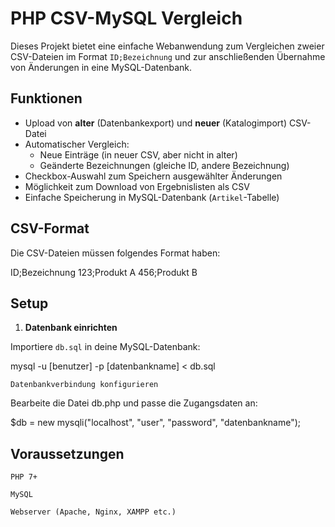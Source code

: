 # PHP CSV-MySQL Vergleich

Dieses Projekt bietet eine einfache Webanwendung zum Vergleichen zweier CSV-Dateien im Format `ID;Bezeichnung` und zur anschließenden Übernahme von Änderungen in eine MySQL-Datenbank.

## Funktionen

- Upload von **alter** (Datenbankexport) und **neuer** (Katalogimport) CSV-Datei
- Automatischer Vergleich:
  - Neue Einträge (in neuer CSV, aber nicht in alter)
  - Geänderte Bezeichnungen (gleiche ID, andere Bezeichnung)
- Checkbox-Auswahl zum Speichern ausgewählter Änderungen
- Möglichkeit zum Download von Ergebnislisten als CSV
- Einfache Speicherung in MySQL-Datenbank (`Artikel`-Tabelle)

## CSV-Format

Die CSV-Dateien müssen folgendes Format haben:

ID;Bezeichnung
123;Produkt A
456;Produkt B


## Setup

1. **Datenbank einrichten**

Importiere `db.sql` in deine MySQL-Datenbank:

mysql -u [benutzer] -p [datenbankname] < db.sql

    Datenbankverbindung konfigurieren

Bearbeite die Datei db.php und passe die Zugangsdaten an:

$db = new mysqli("localhost", "user", "password", "datenbankname");

## Voraussetzungen

    PHP 7+

    MySQL

    Webserver (Apache, Nginx, XAMPP etc.)